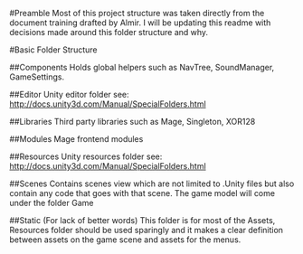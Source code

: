 #Preamble 
Most of this project structure was taken directly from the document training drafted by Almir.  I will be updating this readme with decisions made around this folder structure and why.


#Basic Folder Structure

##Components
Holds global helpers such as NavTree, SoundManager, GameSettings.

##Editor
Unity editor folder see:
http://docs.unity3d.com/Manual/SpecialFolders.html

##Libraries
Third party libraries such as Mage, Singleton, XOR128

##Modules
Mage frontend modules

##Resources
Unity resources folder see:
http://docs.unity3d.com/Manual/SpecialFolders.html

##Scenes
Contains scenes view which are not limited to .Unity files but also contain any code that goes with that scene.  The game model will come under the folder Game

##Static (For lack of better words)
This folder is for most of the Assets, Resources folder should be used sparingly and it makes a clear definition between assets on the game scene and assets for the menus.
